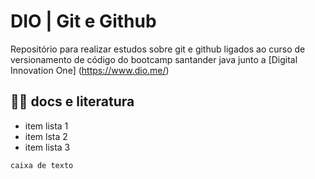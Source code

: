
# DIO | Git e Github

Repositório para realizar estudos sobre git e github ligados ao curso de versionamento de código do bootcamp santander java junto a [Digital Innovation One] (https://www.dio.me/)

## 🐱‍👓 docs e literatura

- item lista  1
- item lsta 2
- item lista 3

```
caixa de texto

```